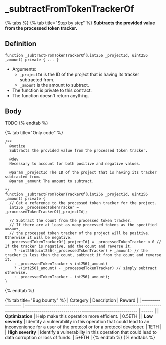 # \_subtractFromTokenTrackerOf

{% tabs %}
{% tab title="Step by step" %}
**Subtracts the provided value from the processed token tracker.**

## Definition

```solidity
function _subtractFromTokenTrackerOf(uint256 _projectId, uint256 _amount) private { ... }
```

* Arguments:
  * `_projectId` is the ID of the project that is having its tracker subtracted from.
  * `_amount` is the amount to subtract.
* The function is private to this contract.
* The function doesn't return anything.

## Body

TODO
{% endtab %}

{% tab title="Only code" %}
```solidity
/** 
  @notice
  Subtracts the provided value from the processed token tracker.

  @dev
  Necessary to account for both positive and negative values.

  @param _projectId The ID of the project that is having its tracker subtracted from.
  @param _amount The amount to subtract.

*/
function _subtractFromTokenTrackerOf(uint256 _projectId, uint256 _amount) private {
  // Get a reference to the processed token tracker for the project.
  int256 _processedTokenTracker = _processedTokenTrackerOf[_projectId];

  // Subtract the count from the processed token tracker.
  // If there are at least as many processed tokens as the specified amount,
  // the processed token tracker of the project will be positive. Otherwise it will be negative.
  _processedTokenTrackerOf[_projectId] = _processedTokenTracker < 0 // If the tracker is negative, add the count and reverse it.
    ? -int256(uint256(-_processedTokenTracker) + _amount) // the tracker is less than the count, subtract it from the count and reverse it.
    : _processedTokenTracker < int256(_amount)
    ? -(int256(_amount) - _processedTokenTracker) // simply subtract otherwise.
    : _processedTokenTracker - int256(_amount);
}
```
{% endtab %}

{% tab title="Bug bounty" %}
| Category          | Description                                                                                                                            | Reward |
| ----------------- | -------------------------------------------------------------------------------------------------------------------------------------- | ------ |
| **Optimization**  | Help make this operation more efficient.                                                                                               | 0.5ETH |
| **Low severity**  | Identify a vulnerability in this operation that could lead to an inconvenience for a user of the protocol or for a protocol developer. | 1ETH   |
| **High severity** | Identify a vulnerability in this operation that could lead to data corruption or loss of funds.                                        | 5+ETH  |
{% endtab %}
{% endtabs %}
